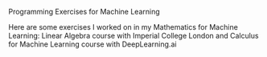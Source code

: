Programming Exercises for Machine Learning

Here are some exercises I worked on in my Mathematics for Machine Learning: Linear Algebra course with Imperial College London and Calculus for Machine Learning course with DeepLearning.ai 
